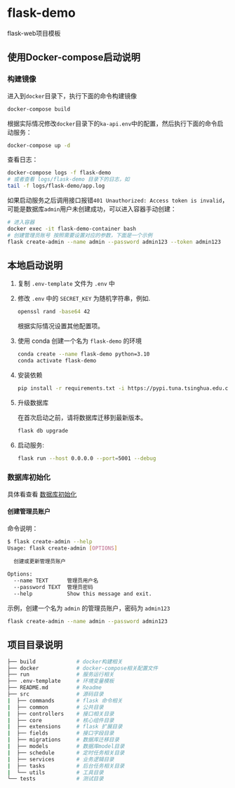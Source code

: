 # flask-demo

flask-web项目模板

## 使用Docker-compose启动说明

### 构建镜像

进入到`docker`目录下，执行下面的命令构建镜像

```bash
docker-compose build
```

根据实际情况修改`docker`目录下的`ka-api.env`中的配置，然后执行下面的命令启动服务：

```bash
docker-compose up -d
```

查看日志：

```bash
docker-compose logs -f flask-demo
# 或者查看 logs/flask-demo 目录下的日志，如
tail -f logs/flask-demo/app.log
```

如果启动服务之后调用接口报错`401 Unauthorized: Access token is invalid`，可能是数据库`admin`用户未创建成功，可以进入容器手动创建：

```bash
# 进入容器
docker exec -it flask-demo-container bash
# 创建管理员账号 按照需要设置对应的参数，下面是一个示例
flask create-admin --name admin --password admin123 --token admin123
```

## 本地启动说明

1. 复制 `.env-template` 文件为 `.env` 中
2. 修改 `.env` 中的 `SECRET_KEY` 为随机字符串，例如.

   ```bash
   openssl rand -base64 42
   ```

   根据实际情况设置其他配置项。

3. 使用 conda 创建一个名为 `flask-demo` 的环境

   ```bash
   conda create --name flask-demo python=3.10
   conda activate flask-demo
   ```

4. 安装依赖

   ```bash
   pip install -r requirements.txt -i https://pypi.tuna.tsinghua.edu.cn/simple/
   ```

5. 升级数据库

   在首次启动之前，请将数据库迁移到最新版本。

   ```bash
   flask db upgrade
   ```

6. 启动服务:

   ```bash
   flask run --host 0.0.0.0 --port=5001 --debug
   ```

### 数据库初始化

具体看查看 [数据库初始化](src/migrations/README.md)

#### 创建管理员账户

命令说明：

```bash
$ flask create-admin --help
Usage: flask create-admin [OPTIONS]
                                   
  创建或更新管理员账户             
                                   
Options:                           
  --name TEXT      管理员用户名
  --password TEXT  管理员密码
  --help           Show this message and exit.

```

示例，创建一个名为 `admin` 的管理员账户，密码为 `admin123`

```bash
flask create-admin --name admin --password admin123
```

## 项目目录说明

```bash
├── build             # docker构建相关
├── docker            # docker-compose相关配置文件
├── run               # 服务运行相关
├── .env-template     # 环境变量模板
├── README.md         # Readme
├── src               # 源码目录
|  ├── commands       # flask 命令相关
|  ├── common         # 公共目录
|  ├── controllers    # 接口相关目录
|  ├── core           # 核心组件目录
|  ├── extensions     # flask 扩展目录
|  ├── fields         # 接口字段目录
|  ├── migrations     # 数据库迁移目录
|  ├── models         # 数据库model目录
|  ├── schedule       # 定时任务相关目录
|  ├── services       # 业务逻辑目录
|  ├── tasks          # 后台任务相关目录
|  └── utils          # 工具目录
└── tests             # 测试目录

```
